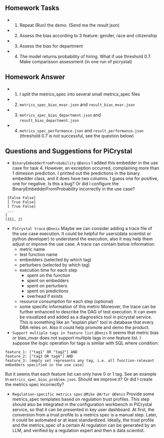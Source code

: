 ## Homework Tasks
- 1. Repeat (Run) the demo. (Send me the result json)
- 2. Assess the bias according to 3 feature: gender, race and citizenship
- 3. Assess the bias for department
- 4. The model returns probability of hiring. What if use threshold 0.7. Make comparisson assessment (in one run of picrystal)

## Homework Answer
- 1. I split the metrics_spec into several small metrics_spec files
- 2. `metrics_spec_bias_mvar.json` and `result_bias_mvar.json`
- 3. `metrics_spec_bias_department.json` and `result_bias_department.json`
- 4. `metrics_spec_performance.json` and `result_performance.json` (threshold 0.7 is not successful, see the question below)

## Questions and Suggestions for PiCrystal
- `BinaryEmbedderFromProbability` `@Denis` I added this embedder in the use case for task 4. However, an exception occurred, complaining more than 1 dimesion prediction. I printed out the predictions in the binary embedder class, and it does have two columns. I guess one for positive, one for negative. Is this a bug? Or did I configure the BinaryEmbedderFromProbability incorrectly in the use case?
``` [
 [False False]
 [ True False]
 [ True False]
 ...
]
(311, 2)
```
- `PiCrystal trace` `@Denis` Maybe we can consider adding a trace file of the use case execution. It could be helpful for users(data scientist or python developer) to understand the execution, also it may help them adjust or improve the use case. A trace can contain below information:
  - metric name
  - test function name
  - embedders (selected by which tag)
  - perturbers (selected by which tag)
  - execution time for each step
    - spent on the function
    - spent on embedders
    - spent on perturbers
    - spent on predictions
    - overhead if exists
  - resource consumption for each step (optional)
  - some specific information of this metric
  Moreover, the trace can be further enhanced to describe the DAG of test execution. It can even be visualized and added as a diagnostics tool in picrystal service. This is something like an "explain plan" tool in database that every DBA relies on. Also it could help promote and demo the product.
- `Support multiple tags in feature list` `@Denis` It seems that metric bias or bias_mvar does not support multiple tags in one feature list. I suppose the logic operation for tags is similar with SQL where condition:
```
feature_1: ["tag1" OR "tag2"] AND 
feature_2: ["tag3 OR tag4"] AND 
feature_3: [empty set represents any tag, i.e. all function-relevant embedders specified in the use case]
``` 
But it seems that each feature list can only have 0 or 1 tag. See an example in `metrics_spec_bias_problem.json`. Should we improve it? Or did I create the metrics spec incorrectly?
- `Regulation-specific metrics spec` `@Mike @Artur @Denis` Provide some metrics_spec templates based on regulation trust profiles. This step should also be integrated in the configuration workbench in PiCrystal service, so that it can be presented in key user dashboard. At first, the conversion from a trust profile to a metrics spec is a manual step. Later, it could be automated or at least standardized. Ideally, the trust profile and the metrics_spec of a certain AI regulation can be generated by an LLM, and verified by a regulation expert and then a data scientist.
